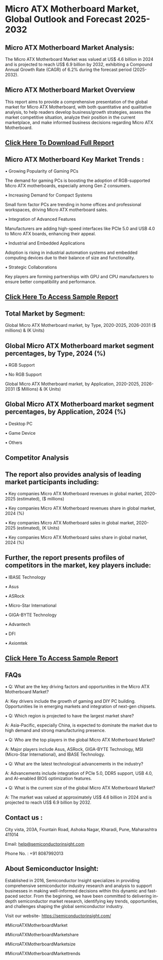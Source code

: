 Micro ATX Motherboard Market, Global Outlook and Forecast 2025-2032
=
Micro ATX Motherboard Market Analysis:
-
The Micro ATX Motherboard Market was valued at US$ 4.6 billion in 2024 and is projected to reach US$ 6.9 billion by 2032, exhibiting a Compound Annual Growth Rate (CAGR) of 6.2% during the forecast period (2025-2032).

Micro ATX Motherboard Market Overview
-
This report aims to provide a comprehensive presentation of the global market for Micro ATX Motherboard, with both quantitative and qualitative analysis, to help readers develop business/growth strategies, assess the market competitive situation, analyze their position in the current marketplace, and make informed business decisions regarding Micro ATX Motherboard. 

[Click Here To Download Full Report](https://semiconductorinsight.com/report/micro-atx-motherboard-market/)
-
Micro ATX Motherboard Key Market Trends  :
-
•	Growing Popularity of Gaming PCs

The demand for gaming PCs is boosting the adoption of RGB-supported Micro ATX motherboards, especially among Gen Z consumers.

•	 Increasing Demand for Compact Systems

Small form factor PCs are trending in home offices and professional workspaces, driving Micro ATX motherboard sales.

•	 Integration of Advanced Features

Manufacturers are adding high-speed interfaces like PCIe 5.0 and USB 4.0 to Micro ATX boards, enhancing their appeal.

•	 Industrial and Embedded Applications

Adoption is rising in industrial automation systems and embedded computing devices due to their balance of size and functionality.

•	 Strategic Collaborations

Key players are forming partnerships with GPU and CPU manufacturers to ensure better compatibility and performance.

[Click Here To Access Sample Report](https://semiconductorinsight.com/download-sample-report/?product_id=88126)
-
Total Market by Segment:
-
Global Micro ATX Motherboard market, by Type, 2020-2025, 2026-2031 ($ millions) & (K Units)

Global Micro ATX Motherboard market segment percentages, by Type, 2024 (%)
-
•	RGB Support

•	No RGB Support

Global Micro ATX Motherboard market, by Application, 2020-2025, 2026-2031 ($ Millions) & (K Units)

Global Micro ATX Motherboard market segment percentages, by Application, 2024 (%)
-
•	Desktop PC

•	Game Device

•	Others

Competitor Analysis
-
The report also provides analysis of leading market participants including:
-
•	Key companies Micro ATX Motherboard revenues in global market, 2020-2025 (estimated), ($ millions)

•	Key companies Micro ATX Motherboard revenues share in global market, 2024 (%)

•	Key companies Micro ATX Motherboard sales in global market, 2020-2025 (estimated), (K Units)

•	Key companies Micro ATX Motherboard sales share in global market, 2024 (%)

Further, the report presents profiles of competitors in the market, key players include:
-
•	IBASE Technology

•	Asus

•	ASRock

•	Micro-Star International

•	GIGA-BYTE Technology

•	Advantech

•	DFI

•	Axiomtek

[Click Here To Access Sample Report](https://semiconductorinsight.com/download-sample-report/?product_id=88126)
-
FAQs
-
•	Q: What are the key driving factors and opportunities in the Micro ATX Motherboard Market?

A: Key drivers include the growth of gaming and DIY PC building. Opportunities lie in emerging markets and integration of next-gen chipsets.

•	Q: Which region is projected to have the largest market share?

A: Asia-Pacific, especially China, is expected to dominate the market due to high demand and strong manufacturing presence.

•	Q: Who are the top players in the global Micro ATX Motherboard Market?

A: Major players include Asus, ASRock, GIGA-BYTE Technology, MSI (Micro-Star International), and IBASE Technology.

•	Q: What are the latest technological advancements in the industry?

A: Advancements include integration of PCIe 5.0, DDR5 support, USB 4.0, and AI-enabled BIOS optimization features.

•	Q: What is the current size of the global Micro ATX Motherboard Market?

A: The market was valued at approximately US$ 4.6 billion in 2024 and is projected to reach US$ 6.9 billion by 2032.

Contact us : 
-
City vista, 203A, Fountain Road, Ashoka Nagar, Kharadi, Pune, Maharashtra 411014

Email: help@semiconductorinsight.com

Phone No. : +91 8087992013

About Semiconductor Insight:
-
Established in 2016, Semiconductor Insight specializes in providing comprehensive semiconductor industry research and analysis to support businesses in making well-informed decisions within this dynamic and fast-paced sector. From the beginning, we have been committed to delivering in-depth semiconductor market research, identifying key trends, opportunities, and challenges shaping the global semiconductor industry.

Visit our website- https://semiconductorinsight.com/

#MicroATXMotherboardMarket 

#MicroATXMotherboardMarketshare

#MicroATXMotherboardMarketsize

#MicroATXMotherboardMarkettrends 
 
 

